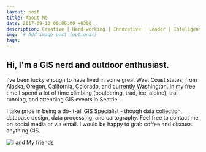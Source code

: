 ```yaml
---
layout: post
title: About Me
date: 2017-09-12 00:00:00 +0300
description: Creative | Hard-working | Innovative | Leader | Inteligent | Motivated ...
img:  # Add image post (optional)
tags:
---
```

## Hi, I'm a GIS nerd and outdoor enthusiast. 

I’ve been lucky enough to have lived in some great West Coast states, from Alaska, Oregon, California, Colorado, and currently Washington. In my free time I spend a lot of time climbing (bouldering, trad, ice, alpine), trail running, and attending GIS events in Seattle.

I take pride in being a do-it-all GIS Specialist - though data collection, database design, data processing, and cartography. Feel free to contact me on social media or via email. I would be happy to grab coffee and discuss anything GIS.   




![I and My friends]({{site.baseurl}}/assets/img/about-me.jpg)


